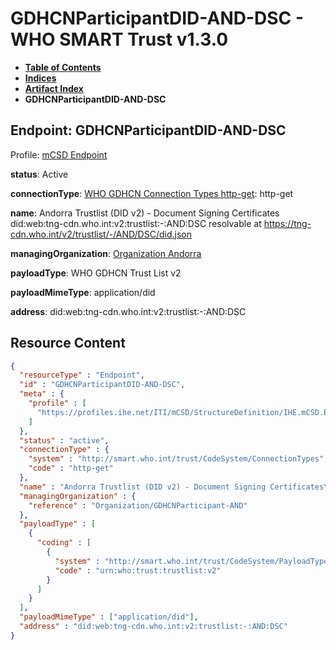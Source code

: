# GDHCNParticipantDID-AND-DSC - WHO SMART Trust v1.3.0

* [**Table of Contents**](toc.md)
* [**Indices**](indices.md)
* [**Artifact Index**](artifacts.md)
* **GDHCNParticipantDID-AND-DSC**

## Endpoint: GDHCNParticipantDID-AND-DSC

Profile: [mCSD Endpoint](https://profiles.ihe.net/ITI/mCSD/4.0.0/StructureDefinition-IHE.mCSD.Endpoint.html)

**status**: Active

**connectionType**: [WHO GDHCN Connection Types http-get](CodeSystem-ConnectionTypes.md#ConnectionTypes-http-get): http-get

**name**: Andorra Trustlist (DID v2) - Document Signing Certificates did:web:tng-cdn.who.int:v2:trustlist:-:AND:DSC resolvable at https://tng-cdn.who.int/v2/trustlist/-/AND/DSC/did.json

**managingOrganization**: [Organization Andorra](Organization-GDHCNParticipant-AND.md)

**payloadType**: WHO GDHCN Trust List v2

**payloadMimeType**: application/did

**address**: did:web:tng-cdn.who.int:v2:trustlist:-:AND:DSC



## Resource Content

```json
{
  "resourceType" : "Endpoint",
  "id" : "GDHCNParticipantDID-AND-DSC",
  "meta" : {
    "profile" : [
      "https://profiles.ihe.net/ITI/mCSD/StructureDefinition/IHE.mCSD.Endpoint"
    ]
  },
  "status" : "active",
  "connectionType" : {
    "system" : "http://smart.who.int/trust/CodeSystem/ConnectionTypes",
    "code" : "http-get"
  },
  "name" : "Andorra Trustlist (DID v2) - Document Signing Certificates\ndid:web:tng-cdn.who.int:v2:trustlist:-:AND:DSC\nresolvable at https://tng-cdn.who.int/v2/trustlist/-/AND/DSC/did.json",
  "managingOrganization" : {
    "reference" : "Organization/GDHCNParticipant-AND"
  },
  "payloadType" : [
    {
      "coding" : [
        {
          "system" : "http://smart.who.int/trust/CodeSystem/PayloadTypes",
          "code" : "urn:who:trust:trustlist:v2"
        }
      ]
    }
  ],
  "payloadMimeType" : ["application/did"],
  "address" : "did:web:tng-cdn.who.int:v2:trustlist:-:AND:DSC"
}

```
